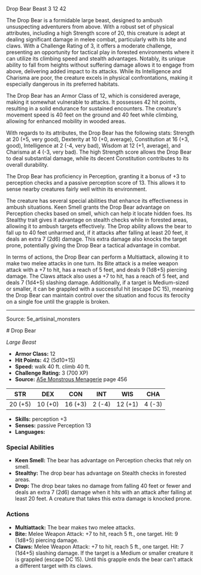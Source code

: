 <MonsterName/>Drop Bear</MonsterName>
<CreatureType/>Beast</CreatureType>
<CR/>3</CR>
<AC/>12</AC>
<HP/>42</HP>
<summary>The Drop Bear is a formidable large beast, designed to ambush unsuspecting adventurers from above. With a robust set of physical attributes, including a high Strength score of 20, this creature is adept at dealing significant damage in melee combat, particularly with its bite and claws. With a Challenge Rating of 3, it offers a moderate challenge, presenting an opportunity for tactical play in forested environments where it can utilize its climbing speed and stealth advantages. Notably, its unique ability to fall from heights without suffering damage allows it to engage from above, delivering added impact to its attacks. While its Intelligence and Charisma are poor, the creature excels in physical confrontations, making it especially dangerous in its preferred habitats.</summary>

<detail>

The Drop Bear has an Armor Class of 12, which is considered average, making it somewhat vulnerable to attacks. It possesses 42 hit points, resulting in a solid endurance for sustained encounters. The creature's movement speed is 40 feet on the ground and 40 feet while climbing, allowing for enhanced mobility in wooded areas.

With regards to its attributes, the Drop Bear has the following stats: Strength at 20 (+5, very good), Dexterity at 10 (+0, average), Constitution at 16 (+3, good), Intelligence at 2 (-4, very bad), Wisdom at 12 (+1, average), and Charisma at 4 (-3, very bad). The high Strength score allows the Drop Bear to deal substantial damage, while its decent Constitution contributes to its overall durability.

The Drop Bear has proficiency in Perception, granting it a bonus of +3 to perception checks and a passive perception score of 13. This allows it to sense nearby creatures fairly well within its environment.

The creature has several special abilities that enhance its effectiveness in ambush situations. Keen Smell grants the Drop Bear advantage on Perception checks based on smell, which can help it locate hidden foes. Its Stealthy trait gives it advantage on stealth checks while in forested areas, allowing it to ambush targets effectively. The Drop ability allows the bear to fall up to 40 feet unharmed and, if it attacks after falling at least 20 feet, it deals an extra 7 (2d6) damage. This extra damage also knocks the target prone, potentially giving the Drop Bear a tactical advantage in combat.

In terms of actions, the Drop Bear can perform a Multiattack, allowing it to make two melee attacks in one turn. Its Bite attack is a melee weapon attack with a +7 to hit, has a reach of 5 feet, and deals 9 (1d8+5) piercing damage. The Claws attack also uses a +7 to hit, has a reach of 5 feet, and deals 7 (1d4+5) slashing damage. Additionally, if a target is Medium-sized or smaller, it can be grappled with a successful hit (escape DC 15), meaning the Drop Bear can maintain control over the situation and focus its ferocity on a single foe until the grapple is broken.</detail>



---

Source: 5e_artisinal_monsters

<statblock>
# Drop Bear

*Large* *Beast*

- **Armor Class:** 12
- **Hit Points:** 42 (5d10+15)
- **Speed:** walk 40 ft. climb 40 ft.
- **Challenge Rating:** 3 (700 XP)
- **Source:** [A5e Monstrous Menagerie](https://enpublishingrpg.com/products/level-up-monstrous-menagerie-a5e) page 456

| STR | DEX | CON | INT | WIS | CHA |
| --- | --- | --- | --- | --- | --- |
| 20 (+5) | 10 (+0) | 16 (+3) | 2 (-4) | 12 (+1) | 4 (-3) |

- **Skills:** perception +3
- **Senses:** passive Perception 13
- **Languages:** 

### Special Abilities

- **Keen Smell:** The bear has advantage on Perception checks that rely on smell.
- **Stealthy:** The drop bear has advantage on Stealth checks in forested areas.
- **Drop:** The drop bear takes no damage from falling 40 feet or fewer and deals an extra 7 (2d6) damage when it hits with an attack after falling at least 20 feet. A creature that takes this extra damage is knocked prone.

### Actions

- **Multiattack:** The bear makes two melee attacks.
- **Bite:** Melee Weapon Attack: +7 to hit, reach 5 ft., one target. Hit: 9 (1d8+5) piercing damage.
- **Claws:** Melee Weapon Attack: +7 to hit, reach 5 ft., one target. Hit: 7 (1d4+5) slashing damage. If the target is a Medium or smaller creature  it is grappled (escape DC 15). Until this grapple ends  the bear can't attack a different target with its claws.


</statblock>


